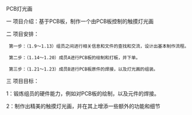 PCB灯光画


一 项目介绍：基于PCB板，制作一个由PCB板控制的触摸灯光画



二 项目安排：
     
     第一步：（1.9～1.13）组员之间进行相关信息和文件的查找和交流，设计出基本制作流程。
     
     第二步：（1.14～1.20）成员A进行PCB板的绘制和打板，并下单。
     
     第三步：（1.21～1.23）成员B进行PCB板原件的焊接，以及灯光画的组装。

 
 三 项目目标：
 
 
 1：锻炼组员的硬件能力，例如对PCB板的绘制，以及元件的焊接。    
 
 
 2：制作出精美的触摸灯光画，并在其上增添一些额外的功能和细节
